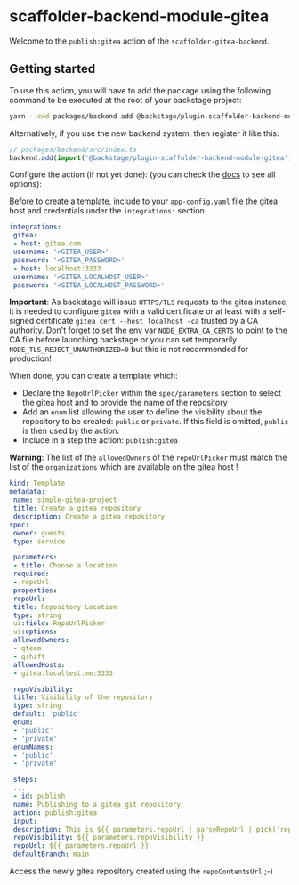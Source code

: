 # scaffolder-backend-module-gitea

Welcome to the `publish:gitea` action of the `scaffolder-gitea-backend`.

## Getting started

To use this action, you will have to add the package using the following command to be executed at the root of your backstage project:

```bash
yarn --cwd packages/backend add @backstage/plugin-scaffolder-backend-module-gitea
```

Alternatively, if you use the new backend system, then register it like this:

```typescript
// packages/backend/src/index.ts
backend.add(import('@backstage/plugin-scaffolder-backend-module-gitea'));
```

Configure the action (if not yet done):
(you can check the [docs](https://backstage.io/docs/features/software-templates/writing-custom-actions#registering-custom-actions) to see all options):

Before to create a template, include to your `app-config.yaml` file the
gitea host and credentials under the `integrations:` section

```yaml
integrations:
 gitea:
 - host: gitea.com
 username: '<GITEA_USER>'
 password: '<GITEA_PASSWORD>'
 - host: localhost:3333
 username: '<GITEA_LOCALHOST_USER>'
 password: '<GITEA_LOCALHOST_PASSWORD>'
```

**Important**: As backstage will issue `HTTPS/TLS` requests to the gitea instance, it is needed to configure `gitea` with a valid certificate or at least with a
self-signed certificate `gitea cert --host localhost -ca` trusted by a CA authority. Don't forget to set the env var `NODE_EXTRA_CA_CERTS` to point to the CA file before launching backstage or you can set temporarily `NODE_TLS_REJECT_UNAUTHORIZED=0` but this is not recommended for production!

When done, you can create a template which:

- Declare the `RepoUrlPicker` within the `spec/parameters` section to select the gitea host and to provide the name of the repository
- Add an `enum` list allowing the user to define the visibility about the repository to be created: `public` or `private`. If this field is omitted, `public` is then used by the action.
- Include in a step the action: `publish:gitea`

**Warning**: The list of the `allowedOwners` of the `repoUrlPicker` must match the list of the `organizations` which are available on the gitea host !

```yaml
kind: Template
metadata:
 name: simple-gitea-project
 title: Create a gitea repository
 description: Create a gitea repository
spec:
 owner: guests
 type: service

 parameters:
 - title: Choose a location
 required:
 - repoUrl
 properties:
 repoUrl:
 title: Repository Location
 type: string
 ui:field: RepoUrlPicker
 ui:options:
 allowedOwners:
 - qteam
 - qshift
 allowedHosts:
 - gitea.localtest.me:3333

 repoVisibility:
 title: Visibility of the repository
 type: string
 default: 'public'
 enum:
 - 'public'
 - 'private'
 enumNames:
 - 'public'
 - 'private'

 steps:
 ...
 - id: publish
 name: Publishing to a gitea git repository
 action: publish:gitea
 input:
 description: This is ${{ parameters.repoUrl | parseRepoUrl | pick('repo') }}
 repoVisibility: ${{ parameters.repoVisibility }}
 repoUrl: ${{ parameters.repoUrl }}
 defaultBranch: main
```

Access the newly gitea repository created using the `repoContentsUrl` ;-)
